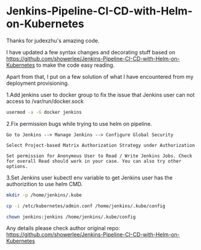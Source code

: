 # Jenkins-Pipeline-CI-CD-with-Helm-on-Kubernetes

Thanks for judexzhu's amazing code.

I have updated a few syntax changes and decorating stuff based on https://github.com/showerlee/Jenkins-Pipeline-CI-CD-with-Helm-on-Kubernetes to make the code easy reading.

Apart from that, I put on a few solution of what I have encountered from my deployment provisioning.

1.Add jenkins user to docker group to fix the issue that Jenkins user can not access to /var/run/docker.sock

```Bash
usermod -a -G docker jenkins
```

2.Fix permission bugs while trying to use helm on pipeline.
```
Go to Jenkins --> Manage Jenkins --> Configure Global Security

Select Project-based Matrix Authorization Strategy under Authorization

Set permission for Anonymous User to Read / Write Jenkins Jobs. Check for overall Read should work in your case. You can also try other options.
```

3.Set Jenkins user kubectl env variable to get Jenkins user has the authorizition to use helm CMD. 
```Bash
mkdir -p /home/jenkins/.kube

cp -i /etc/kubernetes/admin.conf /home/jenkins/.kube/config

chown jenkins:jenkins /home/jenkins/.kube/config
```

Any details please check author original repo: https://github.com/showerlee/Jenkins-Pipeline-CI-CD-with-Helm-on-Kubernetes
